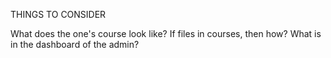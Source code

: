 THINGS TO CONSIDER

What does the one's course look like?
If files in courses, then how?
What is in the dashboard of the admin?